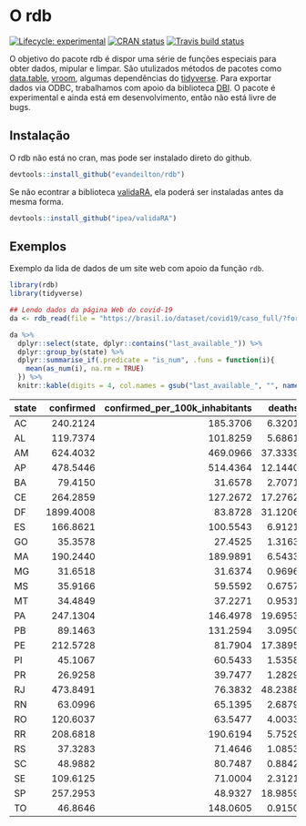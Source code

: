 
<!-- README.md is generated from README.Rmd. Please edit that file -->

# O rdb

<!-- badges: start -->

[![Lifecycle:
experimental](https://img.shields.io/badge/lifecycle-experimental-orange.svg)](https://www.tidyverse.org/lifecycle/#experimental)
[![CRAN
status](https://www.r-pkg.org/badges/version/rdb)](https://CRAN.R-project.org/package=rdb)
[![Travis build
status](https://travis-ci.com/evandeilton/rdb.svg?branch=master)](https://travis-ci.com/evandeilton/rdb)
<!-- badges: end -->

O objetivo do pacote rdb é dispor uma série de funções especiais para
obter dados, mipular e limpar. São utulizados métodos de pacotes como
[data.table](https://cran.r-project.org/web/packages/data.table/index.html),
[vroom](https://cran.r-project.org/web/packages/vroom/index.html),
algumas dependências do [tidyverse](https://www.tidyverse.org/). Para
exportar dados via ODBC, trabalhamos com apoio da biblioteca
[DBI](https://cran.r-project.org/web/packages/DBI/index.html). O pacote
é experimental e ainda está em desenvolvimento, então não está livre de
bugs.

## Instalação

O rdb não está no cran, mas pode ser instalado direto do github.

``` r
devtools::install_github("evandeilton/rdb")
```

Se não econtrar a biblioteca
[validaRA](https://github.com/cran/validara), ela poderá ser instaladas
antes da mesma forma.

``` r
devtools::install_github("ipea/validaRA")
```

## Exemplos

Exemplo da lida de dados de um site web com apoio da função `rdb`.

``` r
library(rdb)
library(tidyverse)

## Lendo dados da página Web do covid-19
da <- rdb_read(file = "https://brasil.io/dataset/covid19/caso_full/?format=csv", type = "rio")

da %>% 
  dplyr::select(state, dplyr::contains("last_available_")) %>% 
  dplyr::group_by(state) %>%
  dplyr::summarise_if(.predicate = "is_num", .funs = function(i){
    mean(as_num(i), na.rm = TRUE)
  }) %>% 
  knitr::kable(digits = 4, col.names = gsub("last_available_", "", names(.)))
```

| state | confirmed | confirmed\_per\_100k\_inhabitants |  deaths | death\_rate |
| :---- | --------: | --------------------------------: | ------: | ----------: |
| AC    |  240.2124 |                          185.3706 |  6.3201 |      0.0134 |
| AL    |  119.7374 |                          101.8259 |  5.6861 |      0.1105 |
| AM    |  624.4032 |                          469.0966 | 37.3339 |      0.0534 |
| AP    |  478.5446 |                          514.4364 | 12.1440 |      0.0252 |
| BA    |   79.4150 |                           31.6578 |  2.7071 |      0.0581 |
| CE    |  264.2859 |                          127.2672 | 17.2762 |      0.0814 |
| DF    | 1899.4008 |                           83.8728 | 31.1206 |      0.0115 |
| ES    |  166.8621 |                          100.5543 |  6.9121 |      0.0343 |
| GO    |   35.3578 |                           27.4525 |  1.3163 |      0.0607 |
| MA    |  190.2440 |                          189.9891 |  6.5433 |      0.0314 |
| MG    |   31.6518 |                           31.6374 |  0.9696 |      0.0631 |
| MS    |   35.9166 |                           59.5592 |  0.6757 |      0.0262 |
| MT    |   34.4849 |                           37.2271 |  0.9531 |      0.0538 |
| PA    |  247.1304 |                          146.4978 | 19.6953 |      0.0707 |
| PB    |   89.1463 |                          131.2594 |  3.0950 |      0.0560 |
| PE    |  212.5728 |                           81.7904 | 17.3895 |      0.1414 |
| PI    |   45.1067 |                           60.5433 |  1.5358 |      0.0959 |
| PR    |   26.9258 |                           39.7477 |  1.2829 |      0.0668 |
| RJ    |  473.8491 |                           76.3832 | 48.2388 |      0.0718 |
| RN    |   63.0996 |                           65.1395 |  2.6879 |      0.0823 |
| RO    |  120.6037 |                           63.5477 |  4.0033 |      0.0594 |
| RR    |  208.6818 |                          190.6194 |  5.7529 |      0.0387 |
| RS    |   37.3283 |                           71.4646 |  1.0853 |      0.0341 |
| SC    |   48.9882 |                           80.7487 |  0.8842 |      0.0350 |
| SE    |  109.6125 |                           71.0004 |  2.3121 |      0.0539 |
| SP    |  257.2953 |                           48.9327 | 18.9859 |      0.0819 |
| TO    |   46.8646 |                          148.0605 |  0.9150 |      0.0319 |
